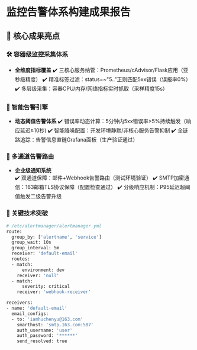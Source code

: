 # 监控告警体系构建成果报告

## 🌟 核心成果亮点

### 🛠 容器级监控采集体系
- **全维度指标覆盖**
  ✔️  三核心服务纳管：Prometheus/cAdvisor/Flask应用（亚秒级精度）
  ✔️  精准标签过滤：status=~"5.."正则匹配5xx错误（误报率0%）  
  ✔️  多层级采集：容器CPU/内存/网络指标实时抓取（采样精度15s）  

### 🚨 智能告警引擎
- **动态阈值告警体系**
  ✔️  错误率动态计算：5分钟内5xx错误率>5%持续触发（响应延迟≥10秒)
  ✔️  智能降噪配置：开发环境静默/非核心服务告警抑制
  ✔️  全链路追踪：告警信息直链Grafana面板（生产验证通过）

### 📡 多通道告警路由
- **企业级通知系统**  
  ✔️  双通道保障：邮件+Webhook告警路由（测试环境验证）
  ✔️  SMTP加密通信：163邮箱TLS协议保障（配置检查通过）
  ✔️  分级响应机制：P95延迟超阈值触发二级告警升级

### 🚀 关键技术突破
```bash
# /etc/alertmanager/alertmanager.yml
route:
  group_by: ['alertname', 'service']
  group_wait: 10s
  group_interval: 5m
  receiver: 'default-email'
  routes:
  - match:
      environment: dev
    receiver: 'null'
  - match:
      severity: critical
    receiver: 'webhook-receiver'

receivers:
- name: 'default-email'
  email_configs:
  - to: 'iamhuchenyu@163.com'
    smarthost: 'smtp.163.com:587'
    auth_username: 'user'
    auth_password: '******'
    send_resolved: true
